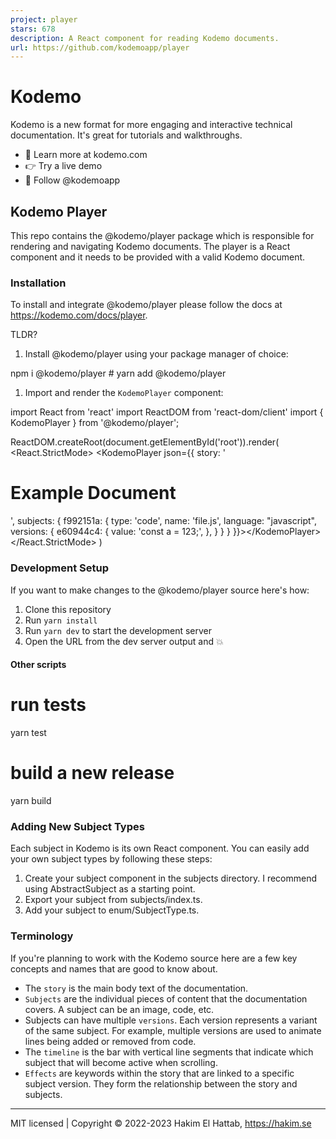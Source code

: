 ```yaml
---
project: player
stars: 678
description: A React component for reading Kodemo documents.
url: https://github.com/kodemoapp/player
---
```


Kodemo
======

Kodemo is a new format for more engaging and interactive technical documentation. It's great for tutorials and walkthroughs.

-   🔗 Learn more at kodemo.com
-   👉 Try a live demo
-   👀 Follow @kodemoapp

Kodemo Player
-------------

This repo contains the @kodemo/player package which is responsible for rendering and navigating Kodemo documents. The player is a React component and it needs to be provided with a valid Kodemo document.

### Installation

To install and integrate @kodemo/player please follow the docs at https://kodemo.com/docs/player.

TLDR?

1.  Install @kodemo/player using your package manager of choice:

npm i @kodemo/player # yarn add @kodemo/player

1.  Import and render the `KodemoPlayer` component:

import React from 'react'
import ReactDOM from 'react-dom/client'
import { KodemoPlayer } from '@kodemo/player';

ReactDOM.createRoot(document.getElementById('root')).render(
  <React.StrictMode\>
    <KodemoPlayer json\={{
      story: '<h1>Example Document</h1>',
      subjects: {
        f992151a: {
          type: 'code',
          name: 'file.js',
          language: "javascript",
          versions: {
            e60944c4: { value: 'const a = 123;', },
          }
        }
      }
    }}\></KodemoPlayer\>
  </React.StrictMode\>
)

### Development Setup

If you want to make changes to the @kodemo/player source here's how:

1.  Clone this repository
2.  Run `yarn install`
3.  Run `yarn dev` to start the development server
4.  Open the URL from the dev server output and 💥

#### Other scripts

# run tests
yarn test

# build a new release
yarn build

### Adding New Subject Types

Each subject in Kodemo is its own React component. You can easily add your own subject types by following these steps:

1.  Create your subject component in the subjects directory. I recommend using AbstractSubject as a starting point.
2.  Export your subject from subjects/index.ts.
3.  Add your subject to enum/SubjectType.ts.

### Terminology

If you're planning to work with the Kodemo source here are a few key concepts and names that are good to know about.

-   The `story` is the main body text of the documentation.
-   `Subjects` are the individual pieces of content that the documentation covers. A subject can be an image, code, etc.
-   Subjects can have multiple `versions`. Each version represents a variant of the same subject. For example, multiple versions are used to animate lines being added or removed from code.
-   The `timeline` is the bar with vertical line segments that indicate which subject that will become active when scrolling.
-   `Effects` are keywords within the story that are linked to a specific subject version. They form the relationship between the story and subjects.

* * *

MIT licensed | Copyright © 2022-2023 Hakim El Hattab, https://hakim.se
